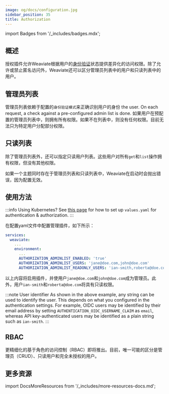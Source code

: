 ```yaml
---
image: og/docs/configuration.jpg
sidebar_position: 35
title: Authorization
---
```


import Badges from '/_includes/badges.mdx';

<Badges/>

## 概述

授权插件允许Weaviate根据用户的[身份验证](./authentication.md)状态提供差异化的访问权限。除了允许或禁止匿名访问外，Weaviate还可以区分管理员列表中的用户和只读列表中的用户。

## 管理员列表

管理员列表依赖于配置的`身份验证模式`来正确识别用户的身份
the user. On each request, a check against a pre-configured admin list is done.
如果用户在预配置的管理员列表中，则拥有所有权限。如果不在列表中，则没有任何权限。目前无法只为特定用户分配部分权限。

## 只读列表

除了管理员列表外，还可以指定只读用户列表。这些用户对所有`get`和`list`操作拥有权限，但没有其他权限。

如果一个主题同时存在于管理员列表和只读列表中，Weaviate在启动时会抛出错误，因为配置无效。

## 使用方法

:::info Using Kubernetes?
See [this page](../installation/kubernetes.md#authentication-and-authorization) for how to set up `values.yaml` for authentication & authorization.
:::

在配置yaml文件中配置管理插件，如下所示：

```yaml
services:
  weaviate:
    ...
    environment:
      ...
      AUTHORIZATION_ADMINLIST_ENABLED: 'true'
      AUTHORIZATION_ADMINLIST_USERS: 'jane@doe.com,john@doe.com'
      AUTHORIZATION_ADMINLIST_READONLY_USERS: 'ian-smith,roberta@doe.com'
```

以上内容将启用插件，并使用户`jane@doe.com`和`john@doe.com`成为管理员。此外，用户`ian-smith`和`roberta@doe.com`将具有只读权限。

:::note User identifier
As shown in the above example, any string can be used to identify the user. This depends on what you configured in the authentication settings. For example, OIDC users may be identified by their email address by setting `AUTHENTICATION_OIDC_USERNAME_CLAIM` as `email`, whereas API key-authenticated users may be identified as a plain string such as `ian-smith`.
:::

## RBAC

更精细化的基于角色的访问控制（RBAC）即将推出。目前，唯一可能的区分是管理员（CRUD）、只读用户和完全未授权的用户。

## 更多资源

import DocsMoreResources from '/_includes/more-resources-docs.md';

<DocsMoreResources />